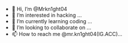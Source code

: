- 👋 Hi, I’m @Mrkn1ght04
- 👀 I’m interested in hacking ...
- 🌱 I’m currently learning coding ...
- 💞️ I’m looking to collaborate on ...
- 📫 How to reach me @mr.kn1ght04(IG.ACC)...

<!---
Mrkn1ght04/Mrkn1ght04 is a ✨ special ✨ repository because its `README.md` (this file) appears on your GitHub profile.
You can click the Preview link to take a look at your changes.
--->

